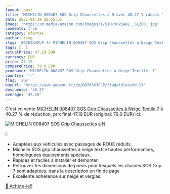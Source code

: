 ```yaml
---
layout: post
title: 'MICHELIN 008407 SOS Grip Chaussettes à N avec 40.27 % rabais '
date: 2021-01-19 20:55:55
image: 'https://m.media-amazon.com/images/I/51H+xHVi4eL._SL200_.jpg'
comments: true
category: ofertas
author: ring
slug: 'B0763X3FLP-fr MICHELIN 008407 SOS Grip Chaussettes à Neige Textile 7'
tags: [  ]
actualPrice: 47.19 EUR
currency: EUR
price: 47.19
comparePrice: 79.0 EUR
prodname: 'MICHELIN 008407 SOS Grip Chaussettes à Neige Textile  7'
country: 'fr'
flag: '🇫🇷'
buyurl: 'https://www.amazon.fr/dp/B0763X3FLP/?tag=tolees0d-21'
descuento: '40.27'
average: '47.19'
---
```


C'est en vente [MICHELIN 008407 SOS Grip Chaussettes à Neige Textile  7](https://www.amazon.fr/dp/B0763X3FLP/?tag=tolees0d-21)  à  40.27 % de réduction, prix final  47.19 EUR (original: 79.0 EUR) ici:

[![MICHELIN 008407 SOS Grip Chaussettes à N](https://m.media-amazon.com/images/I/51H+xHVi4eL._SL200_.jpg)](https://www.amazon.fr/dp/B0763X3FLP/?tag=tolees0d-21)

ℹ️:

- Adaptées aux véhicules avec passages de ROUE réduits.
- Michelin SOS grip chaussettes à neige textile hautes performances, homologuées équipements spéciaux.
- Rapides et faciles à installer et démonter.
- Retrouvez les dimensions de pneus pour lesquels les chaines SOS Grip 7 sont adaptées, dans la description en fin de page
- Excellente adhérence sur neige et verglas.

[🛒 Achète-le!!](https://www.amazon.fr/dp/B0763X3FLP/?tag=tolees0d-21)
